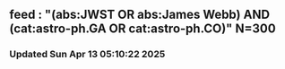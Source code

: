 ## feed : "(abs:JWST OR abs:James Webb) AND (cat:astro-ph.GA OR cat:astro-ph.CO)" N=300
### Updated Sun Apr 13 05:10:22 2025

